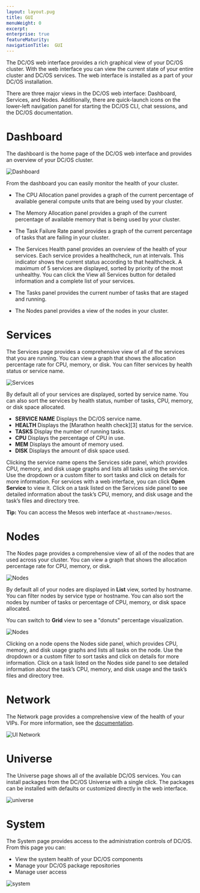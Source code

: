 ```yaml
---
layout: layout.pug
title: GUI
menuWeight: 0
excerpt:
enterprise: true
featureMaturity:
navigationTitle:  GUI
---
```







The DC/OS web interface provides a rich graphical view of your DC/OS cluster. With the web interface you can view the current state of your entire cluster and DC/OS services. The web interface is installed as a part of your DC/OS installation.

There are three major views in the DC/OS web interface: Dashboard, Services, and Nodes. Additionally, there are quick-launch icons on the lower-left navigation panel for starting the DC/OS CLI, chat sessions, and the DC/OS documentation.

# <a name="dashboard"></a>Dashboard

The dashboard is the home page of the DC/OS web interface and provides an overview of your DC/OS cluster.

![Dashboard](/assets/images/dashboard-ee.gif)

From the dashboard you can easily monitor the health of your cluster.

*   The CPU Allocation panel provides a graph of the current percentage of available general compute units that are being used by your cluster.

*   The Memory Allocation panel provides a graph of the current percentage of available memory that is being used by your cluster.

*   The Task Failure Rate panel provides a graph of the current percentage of tasks that are failing in your cluster.

*   The Services Health panel provides an overview of the health of your services. Each service provides a healthcheck, run at intervals. This indicator shows the current status according to that healthcheck. A maximum of 5 services are displayed, sorted by priority of the most unhealthy. You can click the View all Services button for detailed information and a complete list of your services.

*   The Tasks panel provides the current number of tasks that are staged and running.

*   The Nodes panel provides a view of the nodes in your cluster.

# <a name="services"></a>Services

The Services page provides a comprehensive view of all of the services that you are running. You can view a graph that shows the allocation percentage rate for CPU, memory, or disk. You can filter services by health status or service name.

![Services](/assets/images/services-ee.gif)

By default all of your services are displayed, sorted by service name. You can also sort the services by health status, number of tasks, CPU, memory, or disk space allocated.

*   **SERVICE NAME** Displays the DC/OS service name.
*   **HEALTH** Displays the [Marathon health check][3] status for the service.
*   **TASKS** Display the number of running tasks.
*   **CPU** Displays the percentage of CPU in use.
*   **MEM** Displays the amount of memory used.
*   **DISK** Displays the amount of disk space used.

Clicking the service name opens the Services side panel, which provides CPU, memory, and disk usage graphs and lists all tasks using the service. Use the dropdown or a custom filter to sort tasks and click on details for more information. For services with a web interface, you can click **Open Service** to view it. Click on a task listed on the Services side panel to see detailed information about the task’s CPU, memory, and disk usage and the task’s files and directory tree.

**Tip:** You can access the Mesos web interface at `<hostname>/mesos`.

# <a name="nodes"></a>Nodes

The Nodes page provides a comprehensive view of all of the nodes that are used across your cluster. You can view a graph that shows the allocation percentage rate for CPU, memory, or disk.

![Nodes](/assets/images/nodes-ee.gif)

By default all of your nodes are displayed in **List** view, sorted by hostname. You can filter nodes by service type or hostname. You can also sort the nodes by number of tasks or percentage of CPU, memory, or disk space allocated.

You can switch to **Grid** view to see a "donuts" percentage visualization.

![Nodes](/assets/images/nodes-donuts-ee.gif)

Clicking on a node opens the Nodes side panel, which provides CPU, memory, and disk usage graphs and lists all tasks on the node. Use the dropdown or a custom filter to sort tasks and click on details for more information. Click on a task listed on the Nodes side panel to see detailed information about the task’s CPU, memory, and disk usage and the task’s files and directory tree.

# <a name="network"></a>Network

The Network page provides a comprehensive view of the health of your VIPs. For more information, see the [documentation](/docs/1.7/usage/service-discovery/virtual-ip-addresses/#networking).

![UI Network](/assets/images/network-2.png)

# <a name="universe"></a>Universe

The Universe page shows all of the available DC/OS services. You can install packages from the DC/OS Universe with a single click. The packages can be installed with defaults or customized directly in the web interface.

![universe](/assets/images/ui-universe-ee.gif)

# <a name="system"></a>System

The System page provides access to the administration controls of DC/OS. From this page you can:

- View the system health of your DC/OS components
- Manage your DC/OS package repositories
- Manage user access

![system](/assets/images/ui-system-health-ee.gif)
